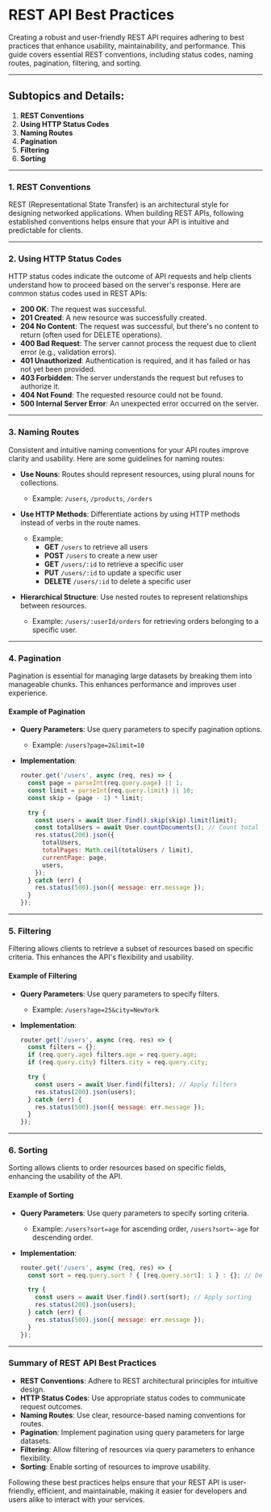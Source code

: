 # **REST API Best Practices**

Creating a robust and user-friendly REST API requires adhering to best practices that enhance usability, maintainability, and performance. This guide covers essential REST conventions, including status codes, naming routes, pagination, filtering, and sorting.

---

## **Subtopics and Details:**

1. **REST Conventions**
2. **Using HTTP Status Codes**
3. **Naming Routes**
4. **Pagination**
5. **Filtering**
6. **Sorting**

---

### **1. REST Conventions**

REST (Representational State Transfer) is an architectural style for designing networked applications. When building REST APIs, following established conventions helps ensure that your API is intuitive and predictable for clients.

---

### **2. Using HTTP Status Codes**

HTTP status codes indicate the outcome of API requests and help clients understand how to proceed based on the server's response. Here are common status codes used in REST APIs:

- **200 OK**: The request was successful.
- **201 Created**: A new resource was successfully created.
- **204 No Content**: The request was successful, but there's no content to return (often used for DELETE operations).
- **400 Bad Request**: The server cannot process the request due to client error (e.g., validation errors).
- **401 Unauthorized**: Authentication is required, and it has failed or has not yet been provided.
- **403 Forbidden**: The server understands the request but refuses to authorize it.
- **404 Not Found**: The requested resource could not be found.
- **500 Internal Server Error**: An unexpected error occurred on the server.

---

### **3. Naming Routes**

Consistent and intuitive naming conventions for your API routes improve clarity and usability. Here are some guidelines for naming routes:

- **Use Nouns**: Routes should represent resources, using plural nouns for collections.
  - Example: `/users`, `/products`, `/orders`
  
- **Use HTTP Methods**: Differentiate actions by using HTTP methods instead of verbs in the route names.
  - Example:
    - **GET** `/users` to retrieve all users
    - **POST** `/users` to create a new user
    - **GET** `/users/:id` to retrieve a specific user
    - **PUT** `/users/:id` to update a specific user
    - **DELETE** `/users/:id` to delete a specific user

- **Hierarchical Structure**: Use nested routes to represent relationships between resources.
  - Example: `/users/:userId/orders` for retrieving orders belonging to a specific user.

---

### **4. Pagination**

Pagination is essential for managing large datasets by breaking them into manageable chunks. This enhances performance and improves user experience.

#### **Example of Pagination**

- **Query Parameters**: Use query parameters to specify pagination options.
  - Example: `/users?page=2&limit=10`
  
- **Implementation**:

  ```js
  router.get('/users', async (req, res) => {
    const page = parseInt(req.query.page) || 1;
    const limit = parseInt(req.query.limit) || 10;
    const skip = (page - 1) * limit;

    try {
      const users = await User.find().skip(skip).limit(limit);
      const totalUsers = await User.countDocuments(); // Count total users
      res.status(200).json({
        totalUsers,
        totalPages: Math.ceil(totalUsers / limit),
        currentPage: page,
        users,
      });
    } catch (err) {
      res.status(500).json({ message: err.message });
    }
  });
  ```

---

### **5. Filtering**

Filtering allows clients to retrieve a subset of resources based on specific criteria. This enhances the API's flexibility and usability.

#### **Example of Filtering**

- **Query Parameters**: Use query parameters to specify filters.
  - Example: `/users?age=25&city=NewYork`
  
- **Implementation**:

  ```js
  router.get('/users', async (req, res) => {
    const filters = {};
    if (req.query.age) filters.age = req.query.age;
    if (req.query.city) filters.city = req.query.city;

    try {
      const users = await User.find(filters); // Apply filters
      res.status(200).json(users);
    } catch (err) {
      res.status(500).json({ message: err.message });
    }
  });
  ```

---

### **6. Sorting**

Sorting allows clients to order resources based on specific fields, enhancing the usability of the API.

#### **Example of Sorting**

- **Query Parameters**: Use query parameters to specify sorting criteria.
  - Example: `/users?sort=age` for ascending order, `/users?sort=-age` for descending order.
  
- **Implementation**:

  ```js
  router.get('/users', async (req, res) => {
    const sort = req.query.sort ? { [req.query.sort]: 1 } : {}; // Default to no sorting

    try {
      const users = await User.find().sort(sort); // Apply sorting
      res.status(200).json(users);
    } catch (err) {
      res.status(500).json({ message: err.message });
    }
  });
  ```

---

### **Summary of REST API Best Practices**

- **REST Conventions**: Adhere to REST architectural principles for intuitive design.
- **HTTP Status Codes**: Use appropriate status codes to communicate request outcomes.
- **Naming Routes**: Use clear, resource-based naming conventions for routes.
- **Pagination**: Implement pagination using query parameters for large datasets.
- **Filtering**: Allow filtering of resources via query parameters to enhance flexibility.
- **Sorting**: Enable sorting of resources to improve usability.

Following these best practices helps ensure that your REST API is user-friendly, efficient, and maintainable, making it easier for developers and users alike to interact with your services.

